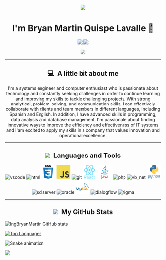 <p align="center">
  <img src="https://capsule-render.vercel.app/api?type=waving&color=gradient&text=Hello!!!&height=100&section=header"/>
</p>

<h1 align="center">
  I'm Bryan Martin Quispe Lavalle 👋
</h1>

<p align="center">
<a href="https://ingbryanmartin.github.io/my-portfolio/">
  <img height="50" src="https://user-images.githubusercontent.com/46517096/166972883-f5f1d88c-0246-4374-88ac-ded0f2cf0699.png"/>
</a>
<a href="https://www.linkedin.com/in/bryanmql/">
  <img height="50" src="https://user-images.githubusercontent.com/46517096/166973395-19676cd8-f8ec-4abf-83ff-da8243505b82.png"/>
</a>
</p>

<p align="center">
  <img src= "https://media.tenor.com/OKLkZ1Um5HIAAAAC/mad-typing.gif">
</p>

---

<h2 align="center"> 💻 &nbsp;A little bit about me</h2>
<p align="center">
I'm a systems engineer and computer enthusiast who is passionate about technology and constantly seeking challenges in order to continue learning and improving my skills to tackle challenging projects.
With strong analytical, problem-solving, and communication skills, I can effectively collaborate with clients and team members in different languages, including Spanish and English.
In addition, I have advanced skills in programming, data analysis and database management. I'm passionate about finding innovative ways to improve the efficiency and effectiveness of IT systems and I'am excited to apply my skills in a company that values innovation and operational excellence.
</p>

---
  
<h2 align="center"> <img src="https://media.giphy.com/media/7JA8CIHsr0IfYPZpOE/giphy.gif" width="50"> &nbsp;Languages and Tools</h2>
<p align="center">
<img src="https://cdn.jsdelivr.net/gh/devicons/devicon/icons/vscode/vscode-original.svg" alt="vscode" width="45" height="45"/>
<img src="https://cdn.jsdelivr.net/gh/devicons/devicon/icons/html5/html5-original.svg" alt="html" width="45" height="45"/>
<img src="https://raw.githubusercontent.com/devicons/devicon/master/icons/css3/css3-original-wordmark.svg" alt="css3" width="45" height="45" />
<img src="https://raw.githubusercontent.com/devicons/devicon/master/icons/javascript/javascript-original.svg" alt="javascript" width="45" height="45" />
<img src="https://cdn.jsdelivr.net/gh/devicons/devicon/icons/git/git-original.svg" alt="git" width="45" height="45"/>
<img src="https://raw.githubusercontent.com/devicons/devicon/master/icons/react/react-original-wordmark.svg" alt="react" width="45" height="45" />
<img src="https://github.com/devicons/devicon/blob/master/icons/java/java-original-wordmark.svg" alt="kava" width="45" height="45" />
<img src="https://cdn.jsdelivr.net/gh/devicons/devicon/icons/php/php-original.svg" alt="php" width="45" height="45"/>
<img src="https://upload.wikimedia.org/wikipedia/commons/4/40/VB.NET_Logo.svg" alt="vb_net" width="45" height="45" />
<img src="https://raw.githubusercontent.com/devicons/devicon/master/icons/python/python-original-wordmark.svg" alt="python" width="45" height="45" />
<img src="https://www.svgrepo.com/show/303229/microsoft-sql-server-logo.svg" alt="sqlserver" width="45" height="45" />
<img src="https://pic.onlinewebfonts.com/svg/img_248288.png" alt="oracle" width="45" height="45" />
<img src="https://raw.githubusercontent.com/devicons/devicon/master/icons/mysql/mysql-original-wordmark.svg" alt="mysql" width="45" height="45" />
<img src="https://seeklogo.com/images/D/dialogflow-logo-534FF34238-seeklogo.com.png" alt="dialogflow" width="45" height="45" />
<img src="https://cdn.jsdelivr.net/gh/devicons/devicon/icons/figma/figma-original.svg" alt="figma" width="45" height="45"/>   
</p>

---

<h2 align="center"> <img src="https://media.giphy.com/media/vFKqnCdLPNOKc/giphy.gif?w=1024" width="50"> &nbsp;My GitHub Stats</h2>

![IngBryanMartin GitHub stats](https://github-readme-stats.vercel.app/api?username=IngBryanMartin&show_icons=true&theme=transparent)

<a href="https://github.com/IngBryanMartin" align="center"><img src="https://github-readme-stats.vercel.app/api/top-langs/?username=IngBryanMartin&langs_count=10&title_color=0891b2&text_color=ffffff&icon_color=0891b2&bg_color=1c1917&hide_border=true&locale=en&custom_title=Top%20%Languages" alt="Top Languages" /></a>

![Snake animation](https://github.com/IngBryanMartin/IngBryanMartin/blob/output/github-contribution-grid-snake.svg)

<p align="left">
  <img src="https://capsule-render.vercel.app/api?type=waving&color=gradient&height=100&section=footer"/>
</p>
